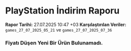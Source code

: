# PlayStation İndirim Raporu

**Rapor Tarihi:** 27.07.2025 10:47 +03
**Karşılaştırılan Veriler:** `games_27_07_2025_05_21` ve `games_27_07_2025_07_36`

### Fiyatı Düşen Yeni Bir Ürün Bulunamadı.
